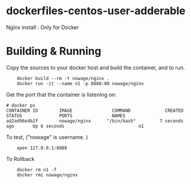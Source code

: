 # dockerfiles-centos-user-adderable
Nginx install : Only for Docker

# Building & Running

Copy the sources to your docker host and build the container, and to run.
```
	docker build --rm -t nowage/nginx .
	docker run -it --name n1 -p 8888:80 nowage/nginx
```
Get the port that the container is listening on:

```
# docker ps
CONTAINER ID        IMAGE               COMMAND             CREATED             STATUS              PORTS               NAMES
ad2ad96e4b2f        nowage/nginx      "/bin/bash"         7 seconds ago       Up 6 seconds                            n1
```

To test, ("nowage" is username. )
```
	open 127.0.0.1:8888
```
To Rollback
```
    docker rm n1 -f
    docker rmi nowage/nginx
```

